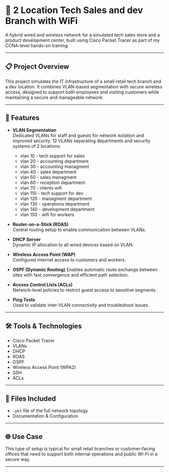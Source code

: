# 🏪 2 Location Tech Sales and dev Branch with WiFi

A hybrid wired and wireless network for a simulated tech sales store and a product development center, built using Cisco Packet Tracer as part of my CCNA-level hands-on training.

---

## 📋 Project Overview

This project simulates the IT infrastructure of a small retail tech branch and a dev location. It combines VLAN-based segmentation with secure wireless access, designed to support both employees and visiting customers while maintaining a secure and manageable network.

---

## 🔧 Features

- **VLAN Segmentation**  
  Dedicated VLANs for staff and guests for network isolation and improved security.
  12 VLANs separating departments and security systems of 2 locations:
  * vlan 10 - tech support for sales
  * vlan 20 - accounting department
  * vlan 30 - accounting managment
  * vlan 40 - sales department
  * vlan 50 - sales managment
  * vlan 60 - reception department
  * vlan 70 - clients wifi
  * vlan 110 - tech support for dev
  * vlan 120 - managment department
  * vlan 130 - operations department
  * vlan 140 - development department
  * vlan 150 - wifi for workers

- **Router-on-a-Stick (ROAS)**  
  Central routing setup to enable communication between VLANs.

- **DHCP Server**  
  Dynamic IP allocation to all wired devices based on VLAN.

- **Wireless Access Point (WAP)**  
  Configured internet access to customers and workers.
  
- **OSPF (Dynamic Routing)**
Enables automatic route exchange between sites with fast convergence and efficient path selection.

- **Access Control Lists (ACLs)**  
  Network-level policies to restrict guest access to sensitive segments.

- **Ping Tests**  
  Used to validate inter-VLAN connectivity and troubleshoot issues.

---

## 🛠️ Tools & Technologies

- Cisco Packet Tracer  
- VLANs  
- DHCP  
- ROAS
- OSPF
- Wireless Access Point (WPA2)  
- SSH  
- ACLs  

---

## 📂 Files Included

- `.pkt` file of the full network topology  
- Documentation & Configuration 

---

## 🌐 Use Case

This type of setup is typical for small retail branches or customer-facing offices that need to support both internal operations and public Wi-Fi in a secure way.

---
